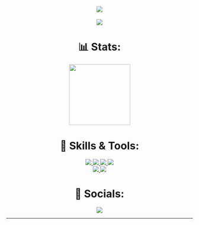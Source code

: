 <h1 align="center">
  <a href="https://git.io/typing-svg">
    <img src="https://readme-typing-svg.herokuapp.com/?lines=console.log(%22White-Hat%2C%20Fivem!%22);System.out.println(%22White-Hat%2C%20Fivem!%22);print(%22White-Hat%2C%20Fivem!%22);printf(%22White-Hat%2C%20Fivem!%22);fmt.Println(%22White-Hat%2C%20Fivem!%22);println!(%22White-Hat%2C%20Fivem!%22);cout%20%3C%3C%20%22White-Hat%2C%20Fivem!%22&center=true&size=27&width=550">
  </a>
</h1>

<p align="center">
  <a href="https://github.com/ryo-ma/github-profile-trophy">
    <img src="https://github-profile-trophy.vercel.app/?username=White-Hat-Fivem&theme=monokai&column=8&no-frame=true&no-bg=true">
  </a>
</p>

<h1 align="center"> 📊 Stats: </h1>

<p align="center">
  <a href="https://github.com/anuraghazra/github-readme-stats">
    <img src="https://github-readme-stats.vercel.app/api?username=White-Hat-Fivem&show_icons=true&bg_color=0d1117&text_color=FFF&border_color=444" height="165">
  </a>

</p>


   

<h1 align="center"> 🔧 Skills & Tools: </h1>

<p align="center">
  
  
  
  <a href="https://www.cplusplus.com/doc/tutorial/">
    <img src="https://img.shields.io/badge/C%2B%2B-00599C?style=for-the-badge&logo=C%2B%2B&logoColor=white">
  </a>
  <a href="https://html.com/">
    <img src="https://img.shields.io/badge/HTML-E34F26?style=for-the-badge&logo=HTML5&logoColor=white">
  </a>
  

  
  <a href="https://www.json.org/json-en.html">
    <img src="https://img.shields.io/badge/JSON-000000?style=for-the-badge&logo=JSON&logoColor=white">
  </a>
  
  <a href="https://code.visualstudio.com/">
    <img src="https://img.shields.io/badge/VS%20Code-007ACC?&style=for-the-badge&logo=visual-studio-code&logoColor=white">
  </a>
  
  
  <br>
  <a href="https://www.lua.org/">
    <img src="https://img.shields.io/badge/LUA-000000?style=for-the-badge&logo=LUA&logoColor=white">
  </a> 

  <a href="https://www.sqlite.org/index.html">
    <img src="https://img.shields.io/badge/sqlite-003B57?&style=for-the-badge&logo=sqlite&logoColor=white">
  </a>
  
</p>

<h1 align="center"> 🤝 Socials: </h1>
  <p align="center">
    <a href="https://discord.gg/73yHkWf">
      <img src="https://img.shields.io/badge/DISCORD-000000?style=for-the-badge&logo=DISCORD&logoColor=white">
    </a>

  </p>
</h1>

<hr>
